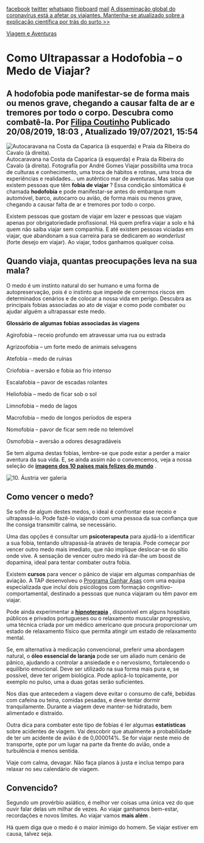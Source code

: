 [facebook](https://www.facebook.com/sharer/sharer.php?u=https%3A%2F%2Fwww.natgeo.pt%2Fviagem-e-aventuras%2F2019%2F08%2Fcomo-ultrapassar-a-hodofobia-o-medo-de-viajar) [twitter](https://twitter.com/share?url=https%3A%2F%2Fwww.natgeo.pt%2Fviagem-e-aventuras%2F2019%2F08%2Fcomo-ultrapassar-a-hodofobia-o-medo-de-viajar&via=natgeo&text=Como%20Ultrapassar%20a%20Hodofobia%20%E2%80%93%20o%20Medo%20de%20Viajar%3F) [whatsapp](https://web.whatsapp.com/send?text=https%3A%2F%2Fwww.natgeo.pt%2Fviagem-e-aventuras%2F2019%2F08%2Fcomo-ultrapassar-a-hodofobia-o-medo-de-viajar) [flipboard](https://share.flipboard.com/bookmarklet/popout?v=2&title=Como%20Ultrapassar%20a%20Hodofobia%20%E2%80%93%20o%20Medo%20de%20Viajar%3F&url=https%3A%2F%2Fwww.natgeo.pt%2Fviagem-e-aventuras%2F2019%2F08%2Fcomo-ultrapassar-a-hodofobia-o-medo-de-viajar) [mail](mailto:?subject=NatGeo&body=https%3A%2F%2Fwww.natgeo.pt%2Fviagem-e-aventuras%2F2019%2F08%2Fcomo-ultrapassar-a-hodofobia-o-medo-de-viajar%20-%20Como%20Ultrapassar%20a%20Hodofobia%20%E2%80%93%20o%20Medo%20de%20Viajar%3F) [A disseminação global do coronavírus está a afetar os viajantes. Mantenha-se atualizado sobre a explicação científica por trás do surto >>](https://www.natgeo.pt/coronavirus) 

[Viagem e Aventuras](https://www.natgeo.pt/viagem-e-aventuras) 
# Como Ultrapassar a Hodofobia – o Medo de Viajar? 
## A hodofobia pode manifestar-se de forma mais ou menos grave, chegando a causar falta de ar e tremores por todo o corpo. Descubra como combatê-la. Por [Filipa Coutinho](https://www.natgeo.pt/autor/filipa-coutinho) Publicado 20/08/2019, 18:03 , Atualizado 19/07/2021, 15:54 
![Autocaravana na Costa da Caparica (à esquerda) e Praia da Ribeira do Cavalo (à direita).](img/files_styles_image_00_public_0desenhos_0sketch_0portugal_1.png, "Autocaravana na Costa da Caparica (à esquerda) e Praia da Ribeira do Cavalo (à direita).")
Autocaravana na Costa da Caparica (à esquerda) e Praia da Ribeira do Cavalo (à direita). Fotografia por André Gomes Viajar possibilita uma troca de culturas e conhecimento, uma troca de hábitos e rotinas, uma troca de experiências e realidades… um autêntico mar de aventuras. Mas sabia que existem pessoas que têm **fobia de viajar** ? Essa condição sintomática é chamada **hodofobia** e pode manifestar-se antes do embarque num automóvel, barco, autocarro ou avião, de forma mais ou menos grave, chegando a causar falta de ar e tremores por todo o corpo. 

Existem pessoas que gostam de viajar em lazer e pessoas que viajam apenas por obrigatoriedade profissional. Há quem prefira viajar a solo e há quem não saiba viajar sem companhia. E até existem pessoas viciadas em viajar, que abandonam a sua carreira para se dedicarem ao _wanderlust_ (forte desejo em viajar). Ao viajar, todos ganhamos qualquer coisa. 

## **Quando viaja, quantas preocupações leva na sua mala?** 
O medo é um instinto natural do ser humano e uma forma de autopreservação, pois é o instinto que impede de corrermos riscos em determinados cenários e de colocar a nossa vida em perigo. Descubra as principais fobias associadas ao ato de viajar e como pode combater ou ajudar alguém a ultrapassar este medo. 

**Glossário de algumas fobias associadas às viagens** 

Agirofobia – receio profundo em atravessar uma rua ou estrada 

Agrizoofobia – um forte medo de animais selvagens 

Atefobia – medo de ruínas 

Criofobia – aversão e fobia ao frio intenso 

Escalafobia – pavor de escadas rolantes 

Heliofobia – medo de ficar sob o sol 

Limnofobia – medo de lagos 

Macrofobia – medo de longos períodos de espera 

Nomofobia – pavor de ficar sem rede no telemóvel 

Osmofobia – aversão a odores desagradáveis 

Se tem alguma destas fobias, lembre-se que pode estar a perder a maior aventura da sua vida. E, se ainda assim não o convencemos, veja a nossa seleção de [**imagens dos 10 países mais felizes do mundo**](https://www.natgeo.pt/photography/2019/04/faca-uma-viagem-pelos-paises-mais-felizes-do-mundo) . 

![10. Áustria ](img/files_styles_image_00_public_hallstatt_austria.jpg, "10. Áustria ")
ver galeria 
## **Como vencer o medo?** 
Se sofre de algum destes medos, o ideal é confrontar esse receio e ultrapassá-lo. Pode fazê-lo viajando com uma pessoa da sua confiança que lhe consiga transmitir calma, se necessário. 

Uma das opções é consultar um **psicoterapeuta** para ajudá-lo a identificar a sua fobia, tentando ultrapassá-la através de terapia. Pode começar por vencer outro medo mais imediato, que não implique deslocar-se do sítio onde vive. A sensação de vencer outro medo irá dar-lhe um boost de dopamina, ideal para tentar combater outra fobia. 

Existem **cursos** para vencer o pânico de viajar em algumas companhias de aviação. A TAP desenvolveu o [Programa Ganhar Asas](https://www.flytap.com/pt-pt/a-bordo/perder-o-medo-de-voar/ganhar-asas) com uma equipa especializada que incluí dois psicólogos com formação cognitivo-comportamental, destinado a pessoas que nunca viajaram ou têm pavor em viajar. 

Pode ainda experimentar a **[hipnoterapia](https://www.sociedadeportuguesahipnose.com/)** , disponível em alguns hospitais públicos e privados portugueses ou o relaxamento muscular progressivo, uma técnica criada por um médico americano que procura proporcionar um estado de relaxamento físico que permita atingir um estado de relaxamento mental. 

Se, em alternativa à medicação convencional, preferir uma abordagem natural, o **óleo essencial de laranja** pode ser um aliado num cenário de pânico, ajudando a controlar a ansiedade e o nervosismo, fortalecendo o equilíbrio emocional. Deve ser utilizado na sua forma mais pura e, se possível, deve ter origem biológica. Pode aplicá-lo topicamente, por exemplo no pulso, uma a duas gotas serão suficientes. 

Nos dias que antecedem a viagem deve evitar o consumo de café, bebidas com cafeína ou teína, comidas pesadas, e deve tentar dormir tranquilamente. Durante a viagem deve manter-se hidratado, bem alimentado e distraído. 

Outra dica para combater este tipo de fobias é ler algumas **estatísticas** sobre acidentes de viagem. Vai descobrir que atualmente a probabilidade de ter um acidente de avião é de 0,000014%. Se for viajar neste meio de transporte, opte por um lugar na parte da frente do avião, onde a turbulência é menos sentida. 

Viaje com calma, devagar. Não faça planos à justa e inclua tempo para relaxar no seu calendário de viagem. 

## **Convencido?** 
Segundo um provérbio asiático, é melhor ver coisas uma única vez do que ouvir falar delas um milhar de vezes. Ao viajar ganhamos bem-estar, recordações e novos limites. Ao viajar vamos **mais além** . 

Há quem diga que o medo é o maior inimigo do homem. Se viajar estiver em causa, talvez seja. 


